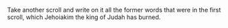 Take another scroll and write on it all the former words that were in the first scroll, which Jehoiakim the king of Judah has burned.
